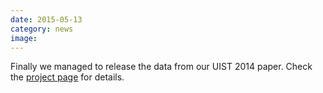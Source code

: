 ```yaml
---
date: 2015-05-13
category: news
image: 
---
```


Finally we managed to release the data from our UIST 2014 paper. Check the [project page](/publications/) for details.